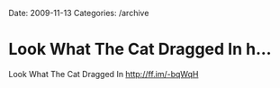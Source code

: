 Date: 2009-11-13
Categories: /archive

# Look What The Cat Dragged In h...

Look What The Cat Dragged In <a href="http://ff.im/-bqWqH" rel="nofollow">http://ff.im/-bqWqH</a>

